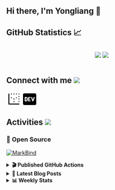 ## Hi there, I'm Yongliang 👋 

## GitHub Statistics :chart_with_upwards_trend:
<div align="center">
<div style="display: flex; align-items: center; justify-content: center;">

[![](https://github-readme-stats.vercel.app/api?username=tlylt&show_icons=true&theme=tokyonight&hide_border=true&locale=en)](https://github.com/tlylt)
[![](https://github-readme-streak-stats.herokuapp.com/?user=tlylt&theme=tokyonight&hide_border=true)](https://github.com/tlylt)
</div>
</div>

## Connect with me <img src="https://media.giphy.com/media/2wh5K5yE3ulp3xgYcG/giphy-downsized.gif" width="30">

<a href="https://www.yongliangliu.com/" target="_blank"><img align="center" src="static/site-icon.png" alt="yongliangliu.com" height="40" width="40" /></a>
<a href="https://dev.to/tlylt" target="_blank"><img align="center" src="static/dev-badge.svg" alt="dev.to/tlylt" height="35" width="35" /></a>

## Activities <img src="https://media.giphy.com/media/WUlplcMpOCEmTGBtBW/giphy.gif" width="30">

### 🔭 Open Source

[![MarkBind](https://github-readme-stats.vercel.app/api/pin/?username=markbind&repo=markbind)](https://github.com/MarkBind/markbind)

<details>
<summary> <b>🎬 Published GitHub Actions </b> </summary>

[![install-graphviz](https://github-readme-stats.vercel.app/api/pin/?username=tlylt&repo=install-graphviz)](https://github.com/tlylt/install-graphviz)

[![reposense-action](https://github-readme-stats.vercel.app/api/pin/?username=tlylt&repo=reposense-action)](https://github.com/tlylt/reposense-action)

[![markbin-action](https://github-readme-stats.vercel.app/api/pin/?username=markbind&repo=markbind-action)](https://github.com/MarkBind/markbind-action)

</details>

<details>
<summary> <b>📕 Latest Blog Posts</b> </summary>

<!-- BLOG-POST-LIST:START -->
- [Open Source Software &lpar;OSS&rpar; Developer Journey](https://www.yongliangliu.com/blog/oss-dev-logs/)
- [Crossing abstraction barrier between parent and child class](https://www.yongliangliu.com/blog/cross-abstraction-barrier-between-parent-child/)
- [Intermediate GitHub CI Workflow Walk Through](https://www.yongliangliu.com/blog/intermediate-github-ci-workflow-walk-through/)
- [RooFind](https://www.yongliangliu.com/blog/roofind/)
- [Prove that the problem of determining whether a graph is connected is evasive](https://www.yongliangliu.com/blog/prove-graph-check-connected-evasive/)
<!-- BLOG-POST-LIST:END -->

</details>

<details>
<summary> <b>📊 Weekly Stats</b> </summary>

<!--START_SECTION:waka-->
![Code Time](http://img.shields.io/badge/Code%20Time-489%20hrs%2046%20mins-blue)

**🐱 My GitHub Data** 

> 🏆 3,947 Contributions in the Year 2022
 > 
> 📦 299.1 kB Used in GitHub's Storage 
 > 
> 🚫 Not Opted to Hire
 > 
> 📜 123 Public Repositories 
 > 
> 🔑 24 Private Repositories  
 > 
**I'm an Early 🐤** 

```text
🌞 Morning    368 commits    ██████░░░░░░░░░░░░░░░░░░░   25.93% 
🌆 Daytime    407 commits    ███████░░░░░░░░░░░░░░░░░░   28.68% 
🌃 Evening    524 commits    █████████░░░░░░░░░░░░░░░░   36.93% 
🌙 Night      120 commits    ██░░░░░░░░░░░░░░░░░░░░░░░   8.46%

```
📅 **I'm Most Productive on Friday** 

```text
Monday       196 commits    ███░░░░░░░░░░░░░░░░░░░░░░   13.81% 
Tuesday      140 commits    ██░░░░░░░░░░░░░░░░░░░░░░░   9.87% 
Wednesday    224 commits    ████░░░░░░░░░░░░░░░░░░░░░   15.79% 
Thursday     208 commits    ███░░░░░░░░░░░░░░░░░░░░░░   14.66% 
Friday       264 commits    ████░░░░░░░░░░░░░░░░░░░░░   18.6% 
Saturday     184 commits    ███░░░░░░░░░░░░░░░░░░░░░░   12.97% 
Sunday       203 commits    ███░░░░░░░░░░░░░░░░░░░░░░   14.31%

```


📊 **This Week I Spent My Time On** 

```text
⌚︎ Time Zone: Asia/Singapore

💬 Programming Languages: 
JavaScript               4 hrs 5 mins        ████████░░░░░░░░░░░░░░░░░   33.69% 
TypeScript               3 hrs               ██████░░░░░░░░░░░░░░░░░░░   24.73% 
Markdown                 2 hrs 2 mins        ████░░░░░░░░░░░░░░░░░░░░░   16.79% 
YAML                     1 hr 18 mins        ██░░░░░░░░░░░░░░░░░░░░░░░   10.77% 
JSON                     38 mins             █░░░░░░░░░░░░░░░░░░░░░░░░   5.3%

```


 Last Updated on 22/09/2022 00:48:06 UTC
<!--END_SECTION:waka-->

</details>
